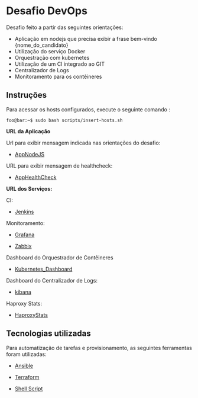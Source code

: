 # Desafio DevOps

Desafio feito a partir das seguintes orientações:

- Aplicação em nodejs que precisa exibir a frase bem-vindo {nome_do_candidato} 
- Utilização do serviço Docker
- Orquestração com kubernetes
- Utilização de um CI integrado ao GIT
- Centralizador de Logs
- Monitoramento para os contêineres


## Instruções
Para acessar os hosts configurados, execute o seguinte comando :

```console
foo@bar:~$ sudo bash scripts/insert-hosts.sh
```

<strong>URL da Aplicação</strong>

Url para exibir mensagem indicada nas orientações do desafio:

- [AppNodeJS](http://app.desafio)

URL para exibir mensagem de healthcheck:
  
- [AppHealthCheck](http://app.desafio/actuator/health)


<strong>URL dos Serviços:</strong>

CI:

- [Jenkins](http://jenkins.desafio)

Monitoramento:

- [Grafana](http://grafana.desafio)

- [Zabbix](http://zabbix.desafio)

Dashboard do Orquestrador de Contêineres

- [Kubernetes_Dashboard](http://dash.k8s.desafio)

Dashboard do Centralizador de Logs:

- [kibana](http://kibana.desafio)

Haproxy Stats:

- [HaproxyStats](http://104.196.164.201:81/stats)


## Tecnologias utilizadas

Para automatização de tarefas e provisionamento, as seguintes ferramentas foram utilizadas:

- [Ansible](https://github.com/analiviameister/desafio-devops/tree/master/ansible)
  
- [Terraform](https://github.com/analiviameister/desafio-devops/tree/master/terraform)
  
- [Shell Script](https://github.com/analiviameister/desafio-devops/tree/master/scripts)
